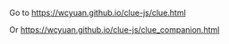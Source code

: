 Go to https://wcyuan.github.io/clue-js/clue.html


Or https://wcyuan.github.io/clue-js/clue_companion.html
